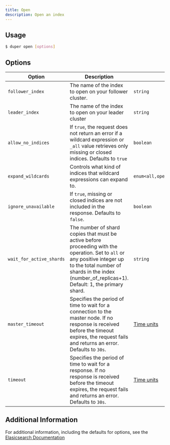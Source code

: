 ```yaml
---
title: Open
description: Open an index
---
```


## Usage

```sh
$ duper open [options]
```

## Options

| Option | Description | Type | Alias | Required |
| -------- | ----------- | ------- | -------- | -------- |
| `follower_index` | The name of the index to open on your follower cluster. | `string` | `f` | False |
| `leader_index` | The name of the index to open on your leader cluster | `string` | `l` | False |
| `allow_no_indices` | If `true`, the request does not return an error if a wildcard expression or `_all` value retrieves only missing or closed indices. Defaults to `true`| `boolean` | | False |
| `expand_wildcards` | Controls what kind of indices that wildcard expressions can expand to. | `enum<all,open,closed,hidden,none>` | | False |
| `ignore_unavailable` | If `true`, missing or closed indices are not included in the response. Defaults to `false`. | `boolean` | | False |
| `wait_for_active_shards` | The number of shard copies that must be active before proceeding with the operation. Set to `all` or any positive integer up to the total number of shards in the index (number_of_replicas+1). Default: 1, the primary shard. | `string` | | False |
| `master_timeout` | Specifies the period of time to wait for a connection to the master node. If no response is received before the timeout expires, the request fails and returns an error. Defaults to `30s`. | [Time units](https://www.elastic.co/guide/en/elasticsearch/reference/current/common-options.html#time-units) | | False |
| `timeout` | Specifies the period of time to wait for a response. If no response is received before the timeout expires, the request fails and returns an error. Defaults to `30s`. | [Time units](https://www.elastic.co/guide/en/elasticsearch/reference/current/common-options.html#time-units) | | False |

## Additional Information

For additional information, including the defaults for options, see the [Elasicsearch Documentation](https://www.elastic.co/guide/en/elasticsearch/reference/current/indices-open-close.html)

